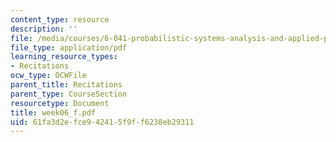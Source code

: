 ```yaml
---
content_type: resource
description: ''
file: /media/courses/6-041-probabilistic-systems-analysis-and-applied-probability-spring-2006/61fa3d2efce942415f9ff6238eb29311_week06_f.pdf
file_type: application/pdf
learning_resource_types:
- Recitations
ocw_type: OCWFile
parent_title: Recitations
parent_type: CourseSection
resourcetype: Document
title: week06_f.pdf
uid: 61fa3d2e-fce9-4241-5f9f-f6238eb29311
---
```

